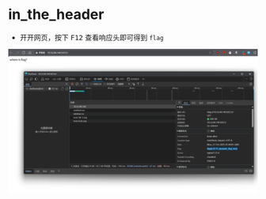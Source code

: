 # in_the_header

- 开开网页，按下 <kbd>F12</kbd> 查看响应头即可得到 `flag`

![image-20251027101414595](assets/image-20251027101414595.png)